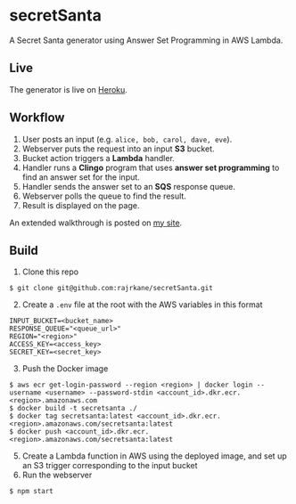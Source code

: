 # secretSanta

A Secret Santa generator using Answer Set Programming in AWS Lambda.

## Live

The generator is live on [Heroku](https://secretsanta-asp.herokuapp.com/).

## Workflow

1. User posts an input (e.g. `alice, bob, carol, dave, eve`).
2. Webserver puts the request into an input **S3** bucket.
3. Bucket action triggers a **Lambda** handler.
4. Handler runs a **Clingo** program that uses **answer set programming** to find an answer set for the input.
5. Handler sends the answer set to an **SQS** response queue.
6. Webserver polls the queue to find the result.
7. Result is displayed on the page.

An extended walkthrough is posted on [my site](https://rajrkane.com/blog/SecretSantaWithAnswerSetProgramming/).


## Build

1. Clone this repo 
```
$ git clone git@github.com:rajrkane/secretSanta.git
```
2. Create a `.env` file at the root with the AWS variables in this format
```
INPUT_BUCKET=<bucket_name>
RESPONSE_QUEUE="<queue_url>"
REGION="<region>"
ACCESS_KEY=<access_key>
SECRET_KEY=<secret_key>
```
3. Push the Docker image
```
$ aws ecr get-login-password --region <region> | docker login --username <username> --password-stdin <account_id>.dkr.ecr.<region>.amazonaws.com
$ docker build -t secretsanta ./
$ docker tag secretsanta:latest <account_id>.dkr.ecr.<region>.amazonaws.com/secretsanta:latest
$ docker push <account_id>.dkr.ecr.<region>.amazonaws.com/secretsanta:latest
```
5. Create a Lambda function in AWS using the deployed image, and set up an S3 trigger corresponding to the input bucket
6. Run the webserver
```
$ npm start
```
